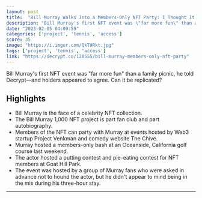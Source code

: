 ```yaml
---
layout: post
title:  "Bill Murray Walks Into a Members-Only NFT Party: I Thought It Was the 'National Federation of Tennis’"
description: "Bill Murray's first NFT event was \"far more fun\" than a family picnic, he told Decrypt—and holders appeared to agree. Can it be replicated?"
date: "2023-02-05 04:09:59"
categories: ['project', 'tennis', 'access']
score: 35
image: "https://i.imgur.com/QkT9Rkt.jpg"
tags: ['project', 'tennis', 'access']
link: "https://decrypt.co/120555/bill-murray-members-only-nft-party"
---
```


Bill Murray's first NFT event was \"far more fun\" than a family picnic, he told Decrypt—and holders appeared to agree. Can it be replicated?

## Highlights

- Bill Murray is the face of a celebrity NFT collection.
- The Bill Murray 1,000 NFT project is part fan club and part autobiography.
- Members of the NFT can party with Murray at events hosted by Web3 startup Project Venkman and comedy website The Chive.
- Murray hosted a members-only bash at an Oceanside, California golf course last weekend.
- The actor hosted a putting contest and pie-eating contest for NFT members at Goat Hill Park.
- The event was hosted by a group of Murray fans who were asked in advance not to hound the actor, but he didn't appear to mind being in the mix during his three-hour stay.

---
